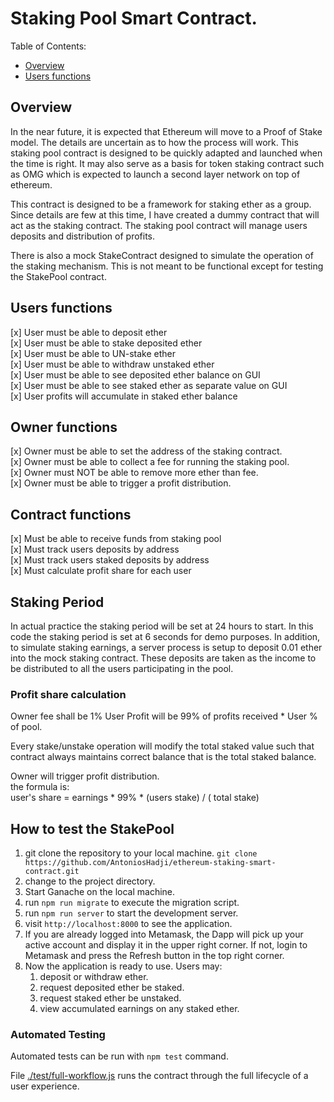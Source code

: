 # Staking Pool Smart Contract.

Table of Contents:
* [Overview](#overview)
* [Users functions](#users-functions)

## Overview
In the near future, it is expected that Ethereum will move to a Proof of Stake model.  The details are uncertain as to how the process will work.  This staking pool contract is designed to be quickly adapted and launched when the time is right.  It may also serve as a basis for token staking contract such as OMG which is expected to launch a second layer network on top of ethereum.

This contract is designed to be a framework for staking ether as a group.  Since details are few at this time, I have created a dummy contract that will act as the staking contract.  The staking pool contract will manage users deposits and distribution of profits.

There is also a mock StakeContract designed to simulate the operation of the staking mechanism.  This is not meant to be functional except for testing the StakePool contract.

## Users functions
[x] User must be able to deposit ether  
[x] User must be able to stake deposited ether  
[x] User must be able to UN-stake ether  
[x] User must be able to withdraw unstaked ether  
[x] User must be able to see deposited ether balance on GUI  
[x] User must be able to see staked ether as separate value on GUI  
[x] User profits will accumulate in staked ether balance  

## Owner functions
[x] Owner must be able to set the address of the staking contract.  
[x] Owner must be able to collect a fee for running the staking pool.  
[x] Owner must NOT be able to remove more ether than fee.  
[x] Owner must be able to trigger a profit distribution.  

## Contract functions
[x] Must be able to receive funds from staking pool  
[x] Must track users deposits by address  
[x] Must track users staked deposits by address  
[x] Must calculate profit share for each user  

## Staking Period
In actual practice the staking period will be set at 24 hours to start.  In this code the staking period is set at 6 seconds for demo purposes.  In addition, to simulate staking earnings, a server process is setup to deposit 0.01 ether into the mock staking contract.  These deposits are taken as the income to be distributed to all the users participating in the pool.  

### Profit share calculation
Owner fee shall be 1%
User Profit will be 99% of profits received * User % of pool.

Every stake/unstake operation will modify the total staked value such that contract always maintains correct balance that is the total staked balance.

Owner will trigger profit distribution.  
the formula is:  
user's share = earnings * 99% * (users stake) / ( total stake)

## How to test the StakePool
1. git clone the repository to your local machine.
`git clone https://github.com/AntoniosHadji/ethereum-staking-smart-contract.git`
2. change to the project directory.
3. Start Ganache on the local machine.  
4. run `npm run migrate` to execute the migration script.  
4. run `npm run server` to start the development server.  
5. visit `http://localhost:8000` to see the application.
6. If you are already logged into Metamask, the Dapp will pick up your active account and display it in the upper right corner.  If not, login to Metamask and press the Refresh button in the top right corner.
7. Now the application is ready to use.  Users may:
    1. deposit or withdraw ether.
    2. request deposited ether be staked.
    3. request staked ether be unstaked.
    4. view accumulated earnings on any staked ether.

### Automated Testing
Automated tests can be run with `npm test` command.

File [./test/full-workflow.js][1] runs the contract through the full lifecycle of a user experience.  





[1]: https://github.com/AntoniosHadji/ethereum-staking-smart-contract/blob/master/test/full-workflow.js
